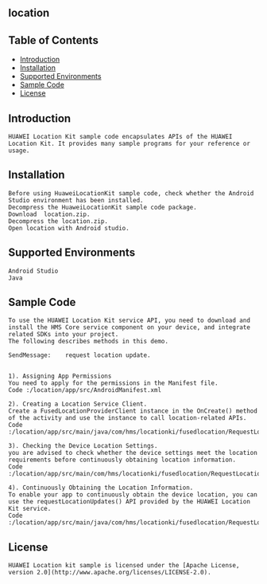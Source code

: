 ##  location


## Table of Contents

 * [Introduction](#introduction)
 * [Installation](#installation)
 * [Supported Environments](#supported-environments)
 * [Sample Code](#Sample-Code)
 * [License](#license)
 
 
## Introduction
    HUAWEI Location Kit sample code encapsulates APIs of the HUAWEI Location Kit. It provides many sample programs for your reference or usage.
   

## Installation
    Before using HuaweiLocationKit sample code, check whether the Android Studio environment has been installed. 
    Decompress the HuaweiLocationKit sample code package.
    Download  location.zip.
	Decompress the location.zip.
	Open location with Android studio.
 
    
## Supported Environments
	Android Studio
	Java

	
## Sample Code
    To use the HUAWEI Location Kit service API, you need to download and install the HMS Core service component on your device, and integrate related SDKs into your project.
    The following describes methods in this demo.
    
    SendMessage:    request location update.
	

    1). Assigning App Permissions
    You need to apply for the permissions in the Manifest file.
    Code :/location/app/src/AndroidManifest.xml
    
    2). Creating a Location Service Client.
    Create a FusedLocationProviderClient instance in the OnCreate() method of the activity and use the instance to call location-related APIs.
    Code :/location/app/src/main/java/com/hms/locationki/fusedlocation/RequestLocationUpdatesWithCallbackActivity.java
    
    3). Checking the Device Location Settings.
    you are advised to check whether the device settings meet the location requirements before continuously obtaining location information.
    Code :/location/app/src/main/com/hms/locationki/fusedlocation/RequestLocationUpdatesWithCallbackActivity.kt
    
    4). Continuously Obtaining the Location Information.
    To enable your app to continuously obtain the device location, you can use the requestLocationUpdates() API provided by the HUAWEI Location Kit service. 
    Code :/location/app/src/main/java/com/hms/locationki/fusedlocation/RequestLocationUpdatesWithCallbackActivity.java
    

##  License
    HUAWEI Location kit sample is licensed under the [Apache License, version 2.0](http://www.apache.org/licenses/LICENSE-2.0).


